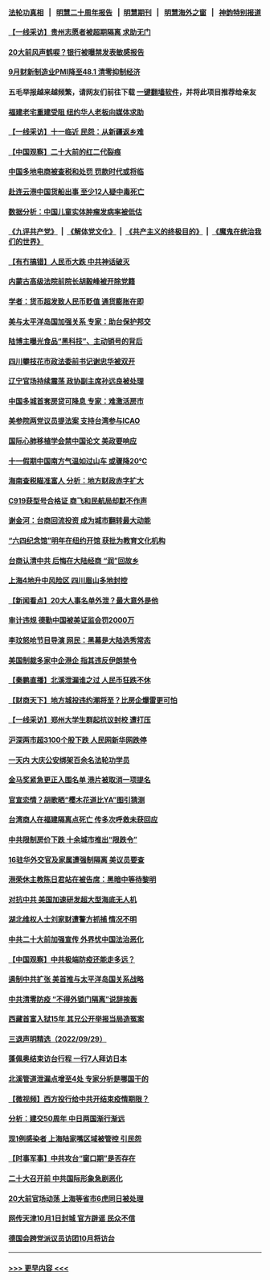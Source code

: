 #### [法轮功真相](https://github.com/gfw-breaker/truth/blob/master/README.md?t=0) &nbsp;&nbsp;|&nbsp;&nbsp; [明慧二十周年报告](https://github.com/gfw-breaker/mh-reports/blob/master/README.md?t=0) &nbsp;&nbsp;|&nbsp;&nbsp;[明慧期刊](https://github.com/gfw-breaker/mh-qikan) &nbsp;&nbsp;|&nbsp;&nbsp; [明慧海外之窗](https://github.com/gfw-breaker/mh-news/blob/master/README.md?t=0) &nbsp;&nbsp;|&nbsp;&nbsp; [神韵特别报道](https://github.com/gfw-breaker/mh-news/blob/master/shenyun.md?t=0)
#### [【一线采访】贵州志愿者被超期隔离 求助无门](../pages/nsc413/n13836203.md?t=10010150) 
#### [20大前风声鹤唳？银行被曝禁发表敏感报告](../pages/nsc413/n13836336.md?t=10010150) 
#### [9月财新制造业PMI降至48.1 清零抑制经济](../pages/nsc413/n13836244.md?t=10010150) 
#### 五毛举报越来越频繁，请网友们前往下载 [一键翻墙软件](https://github.com/gfw-breaker/ssr-accounts)，并将此项目推荐给亲友
#### [福建老宅重建受阻 纽约华人老板向媒体求助](../pages/nsc413/n13835942.md?t=10010150) 
#### [【一线采访】十一临近 民怨：从新疆返乡难](../pages/nsc413/n13836124.md?t=10010150) 
#### [【中国观察】二十大前的红二代裂痕](../pages/nsc413/n13836118.md?t=10010150) 
#### [中国多地电商被查税和处罚 罚款时代或将临](../pages/nsc413/n13836048.md?t=10010150) 
#### [赴连云港中国货船出事 至少12人疑中毒死亡](../pages/nsc413/n13836276.md?t=10010150) 
#### [数据分析：中国儿童实体肿瘤发病率被低估](../pages/nsc413/n13836062.md?t=10010150) 
#### [《九评共产党》](https://github.com/begood0513/9ping.md/blob/master/README.md) &nbsp;|&nbsp; [《解体党文化》](../../../../jtdwh.md/blob/master/README.md)  &nbsp;|&nbsp; [《共产主义的终极目的》](../../../../gczydzjmd.md/blob/master/README.md) &nbsp;|&nbsp; [《魔鬼在统治我们的世界》](../../../../mgztzwmdsj.md/blob/master/README.md) 
#### [【有冇搞错】人民币大跌 中共神话破灭](../pages/nsc413/n13835616.md?t=10010150) 
#### [内蒙古高级法院前院长胡毅峰被开除党籍](../pages/nsc413/n13836147.md?t=10010150) 
#### [学者：货币超发致人民币贬值 通货膨胀在即](../pages/nsc413/n13836134.md?t=10010150) 
#### [美与太平洋岛国加强关系 专家：助台保护邦交](../pages/nsc413/n13836095.md?t=10010150) 
#### [陆博主曝光食品“黑科技”、主动销号的背后](../pages/nsc413/n13836018.md?t=10010150) 
#### [四川攀枝花市政法委前书记谢忠华被双开](../pages/nsc413/n13836111.md?t=10010150) 
#### [辽宁官场持续震荡 政协副主席孙远良被处理](../pages/nsc413/n13836012.md?t=10010150) 
#### [中国多城首套房贷可降息 专家：难激活房市](../pages/nsc413/n13836006.md?t=10010150) 
#### [美参院两党议员提法案 支持台湾参与ICAO](../pages/nsc413/n13835959.md?t=10010150) 
#### [国际心肺移植学会禁中国论文 美政要响应](../pages/nsc413/n13835695.md?t=10010150) 
#### [十一假期中国南方气温如过山车 或骤降20℃](../pages/nsc413/n13835824.md?t=10010150) 
#### [海南查税瞄准富人 分析：地方财政赤字扩大](../pages/nsc413/n13835957.md?t=10010150) 
#### [C919获型号合格证 商飞和民航局却默不作声](../pages/nsc413/n13835733.md?t=10010150) 
#### [谢金河：台商回流投资 成为城市翻转最大动能](../pages/nsc413/n13835791.md?t=10010150) 
#### [“六四纪念馆”明年在纽约开馆 获批为教育文化机构](../pages/nsc413/n13835932.md?t=10010150) 
#### [台商认清中共 后悔在大陆经商 “润”回故乡](../pages/nsc413/n13835758.md?t=10010150) 
#### [上海4地升中风险区 四川眉山多地封控](../pages/nsc413/n13835767.md?t=10010150) 
#### [【新闻看点】20大人事名单外泄？最大意外是他](../pages/nsc413/n13835496.md?t=10010150) 
#### [审计违规 德勤中国被美证监会罚2000万](../pages/nsc413/n13835766.md?t=10010150) 
#### [李玟怒呛节目导演 网民：黑幕是大陆选秀常态](../pages/nsc413/n13835691.md?t=10010150) 
#### [美国制裁多家中企港企 指其违反伊朗禁令](../pages/nsc413/n13835673.md?t=10010150) 
#### [【秦鹏直播】北溪泄漏谁之过 人民币狂跌不休](../pages/nsc413/n13835698.md?t=10010150) 
#### [【财商天下】地方城投违约潮将至？比房企爆雷更可怕](../pages/nsc413/n13835651.md?t=10010150) 
#### [【一线采访】郑州大学生群起抗议封校 遭打压](../pages/nsc413/n13835520.md?t=10010150) 
#### [沪深两市超3100个股下跌 人民网新华网跌停](../pages/nsc413/n13835682.md?t=10010150) 
#### [一天内 大庆公安绑架百余名法轮功学员](../pages/nsc413/n13835359.md?t=10010150) 
#### [金马奖紧急更正入围名单 港片被取消一项提名](../pages/nsc413/n13835650.md?t=10010150) 
#### [官宣恋情？胡歌晒“樱木花道比YA”图引猜测](../pages/nsc413/n13835667.md?t=10010150) 
#### [台湾商人在福建隔离点死亡 传多次呼救未获回应](../pages/nsc413/n13835622.md?t=10010150) 
#### [中共限制房价下跌 十余城市推出“限跌令”](../pages/nsc413/n13835670.md?t=10010150) 
#### [16驻华外交官及家属遭强制隔离 美议员要查](../pages/nsc413/n13835668.md?t=10010150) 
#### [港荣休主教陈日君站在被告席：黑暗中等待黎明](../pages/nsc413/n13835640.md?t=10010150) 
#### [对抗中共 美国加速研发超大型海底无人机](../pages/nsc413/n13835644.md?t=10010150) 
#### [湖北维权人士刘家财遭警方抓捕 情况不明](../pages/nsc413/n13835630.md?t=10010150) 
#### [中共二十大前加强宣传 外界忧中国法治恶化](../pages/nsc413/n13835637.md?t=10010150) 
#### [【中国观察】中共极端防疫还能走多远？](../pages/nsc413/n13835529.md?t=10010150) 
#### [遏制中共扩张 美首推与太平洋岛国关系战略](../pages/nsc413/n13835479.md?t=10010150) 
#### [中共清零防疫 “不得外锁门隔离”说辞挨轰](../pages/nsc413/n13835291.md?t=10010150) 
#### [西藏首富入狱15年 其兄公开举报当局造冤案](../pages/nsc413/n13835530.md?t=10010150) 
#### [三退声明精选（2022/09/29）](../pages/nsc413/n13835570.md?t=10010150) 
#### [蓬佩奥结束访台行程 一行7人拜访日本](../pages/nsc413/n13835377.md?t=10010150) 
#### [北溪管道泄漏点增至4处 专家分析是哪国干的](../pages/nsc413/n13835543.md?t=10010150) 
#### [【微视频】西方投行给中共开结束疫情期限？](../pages/nsc413/n13834827.md?t=10010150) 
#### [分析：建交50周年 中日两国渐行渐远](../pages/nsc413/n13835405.md?t=10010150) 
#### [现1例感染者 上海陆家嘴区域被管控 引民怨](../pages/nsc413/n13835313.md?t=10010150) 
#### [【时事军事】中共攻台“窗口期”是否存在](../pages/nsc413/n13835095.md?t=10010150) 
#### [二十大召开前 中共国际形象急剧恶化](../pages/nsc413/n13835240.md?t=10010150) 
#### [20大前官场动荡 上海等省市6虎同日被处理](../pages/nsc413/n13835196.md?t=10010150) 
#### [网传天津10月1日封城 官方辟谣 民众不信](../pages/nsc413/n13835014.md?t=10010150) 
#### [德国会跨党派议员访团10月将访台](../pages/nsc413/n13835245.md?t=10010150) 

----
#### [ >>> 更早内容 <<< ](../indexes/nsc413-earlier.md)
